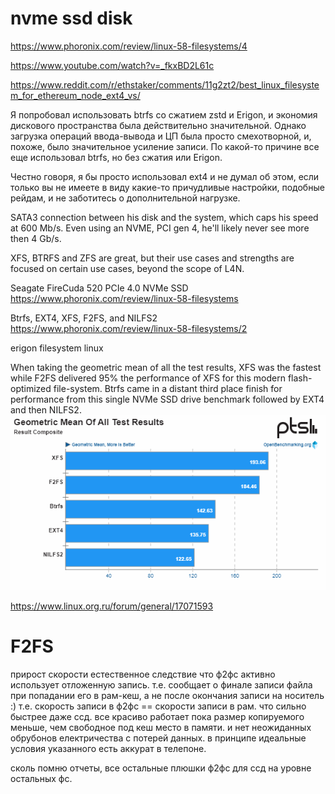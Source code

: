 # nvme ssd disk
https://www.phoronix.com/review/linux-58-filesystems/4

https://www.youtube.com/watch?v=_fkxBD2L61c



https://www.reddit.com/r/ethstaker/comments/11g2zt2/best_linux_filesystem_for_ethereum_node_ext4_vs/

Я попробовал использовать btrfs со сжатием zstd и Erigon, и экономия дискового пространства была действительно значительной. 
Однако загрузка операций ввода-вывода и ЦП была просто смехотворной, и, похоже, было значительное усиление записи. 
По какой-то причине все еще использовал btrfs, но без сжатия или Erigon.

Честно говоря, я бы просто использовал ext4 и не думал об этом, 
если только вы не имеете в виду какие-то причудливые настройки, подобные рейдам, и не заботитесь о дополнительной нагрузке.

SATA3 connection between his disk and the system, which caps his speed at 600 Mb/s. 
Even using an NVME, PCI gen 4, he'll likely never see more then 4 Gb/s.

XFS, BTRFS and ZFS are great, but their use cases and strengths are focused on certain use cases, beyond the scope of L4N.


Seagate FireCuda 520 PCIe 4.0 NVMe SSD
https://www.phoronix.com/review/linux-58-filesystems

Btrfs, EXT4, XFS, F2FS, and NILFS2
https://www.phoronix.com/review/linux-58-filesystems/2

erigon filesystem linux

When taking the geometric mean of all the test results, 
XFS was the fastest while F2FS delivered 95% the performance of XFS for this modern flash-optimized file-system. 
Btrfs came in a distant third place finish for performance from this single NVMe SSD drive benchmark followed by EXT4 and then NILFS2.
![img.png](img.png)



https://www.linux.org.ru/forum/general/17071593
# F2FS
прирост скорости естественное следствие что ф2фс активно использует отложенную запись.
т.е. сообщает о финале записи файла при попадании его в рам-кеш, а не после окончания записи на носитель :)
т.е. скорость записи в ф2фс == скорости записи в рам. что сильно быстрее даже ссд.
все красиво работает пока размер копируемого меньше, чем свободное под кеш место в памяти.
и нет неожиданных обрубонов електричества с потерей данных. в принципе идеальные условия указанного есть аккурат в телепоне.

сколь помню отчеты, все остальные плюшки ф2фс для ссд на уровне остальных фс.